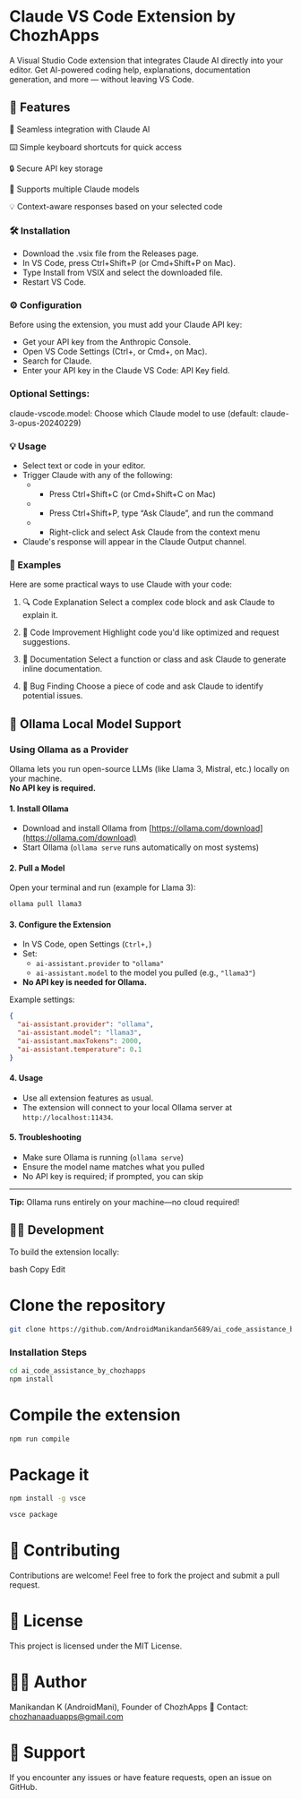 # Claude VS Code Extension by ChozhApps

A Visual Studio Code extension that integrates Claude AI directly into your editor. Get AI-powered coding help, explanations, documentation generation, and more — without leaving VS Code.

## 🚀 Features
🤖 Seamless integration with Claude AI

⌨️ Simple keyboard shortcuts for quick access

🔒 Secure API key storage

🧠 Supports multiple Claude models

💡 Context-aware responses based on your selected code

### 🛠 Installation
 * Download the .vsix file from the Releases page.
 * In VS Code, press Ctrl+Shift+P (or Cmd+Shift+P on Mac).
 * Type Install from VSIX and select the downloaded file.
 * Restart VS Code.

### ⚙️ Configuration
Before using the extension, you must add your Claude API key:

 * Get your API key from the Anthropic Console.
 * Open VS Code Settings (Ctrl+, or Cmd+, on Mac).
 * Search for Claude.
 * Enter your API key in the Claude VS Code: API Key field.

### Optional Settings:
claude-vscode.model: Choose which Claude model to use (default: claude-3-opus-20240229)

### 💡 Usage
 * Select text or code in your editor.
 * Trigger Claude with any of the following:
     *  * Press Ctrl+Shift+C (or Cmd+Shift+C on Mac)
     *  * Press Ctrl+Shift+P, type “Ask Claude”, and run the command
     *  * Right-click and select Ask Claude from the context menu
 * Claude's response will appear in the Claude Output channel.

### 🧪 Examples
Here are some practical ways to use Claude with your code:

1. 🔍 Code Explanation
Select a complex code block and ask Claude to explain it.

2. 🔧 Code Improvement
Highlight code you'd like optimized and request suggestions.

3. 📝 Documentation
Select a function or class and ask Claude to generate inline documentation.

4. 🐞 Bug Finding
Choose a piece of code and ask Claude to identify potential issues.

## 🦙 Ollama Local Model Support

### Using Ollama as a Provider

Ollama lets you run open-source LLMs (like Llama 3, Mistral, etc.) locally on your machine.  
**No API key is required.**

#### 1. Install Ollama

- Download and install Ollama from [https://ollama.com/download](https://ollama.com/download)
- Start Ollama (`ollama serve` runs automatically on most systems)

#### 2. Pull a Model

Open your terminal and run (example for Llama 3):

```bash
ollama pull llama3
```

#### 3. Configure the Extension

- In VS Code, open Settings (`Ctrl+,`)
- Set:
  - `ai-assistant.provider` to `"ollama"`
  - `ai-assistant.model` to the model you pulled (e.g., `"llama3"`)
- **No API key is needed for Ollama.**

Example settings:

```json
{
  "ai-assistant.provider": "ollama",
  "ai-assistant.model": "llama3",
  "ai-assistant.maxTokens": 2000,
  "ai-assistant.temperature": 0.1
}
```

#### 4. Usage

- Use all extension features as usual.
- The extension will connect to your local Ollama server at `http://localhost:11434`.

#### 5. Troubleshooting

- Make sure Ollama is running (`ollama serve`)
- Ensure the model name matches what you pulled
- No API key is required; if prompted, you can skip

---

**Tip:** Ollama runs entirely on your machine—no cloud required!

## 👨‍💻 Development
To build the extension locally:

bash
Copy
Edit
# Clone the repository
```bash
git clone https://github.com/AndroidManikandan5689/ai_code_assistance_by_chozhapps.git
```


### Installation Steps

```bash
cd ai_code_assistance_by_chozhapps
npm install
```

# Compile the extension
```bash
npm run compile
```

# Package it
```bash
npm install -g vsce
```
```bash
vsce package
```


# 🤝 Contributing
Contributions are welcome! Feel free to fork the project and submit a pull request.

# 📜 License
This project is licensed under the MIT License.

# 👨‍💻 Author
Manikandan K (AndroidMani), Founder of ChozhApps
📧 Contact: chozhanaaduapps@gmail.com

# 💬 Support
If you encounter any issues or have feature requests, open an issue on GitHub.
